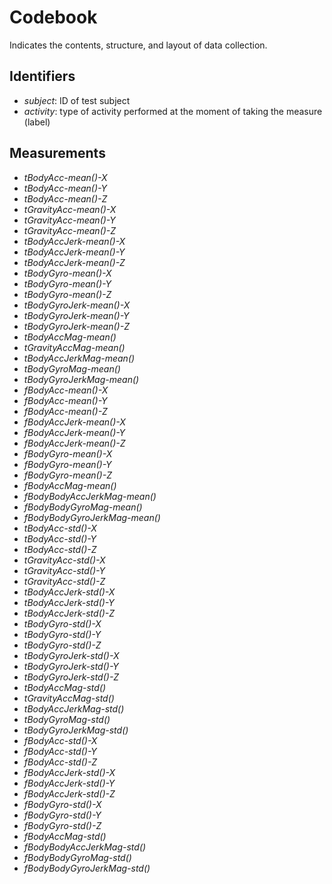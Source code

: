 # Codebook

Indicates the contents, structure, and layout of data collection.

## Identifiers

+ *subject*: ID of test subject
+ *activity*: type of activity performed at the moment of taking the measure (label)

## Measurements

+ *tBodyAcc-mean()-X*
+ *tBodyAcc-mean()-Y*
+ *tBodyAcc-mean()-Z*
+ *tGravityAcc-mean()-X*
+ *tGravityAcc-mean()-Y*
+ *tGravityAcc-mean()-Z*
+ *tBodyAccJerk-mean()-X*
+ *tBodyAccJerk-mean()-Y*
+ *tBodyAccJerk-mean()-Z*
+ *tBodyGyro-mean()-X*
+ *tBodyGyro-mean()-Y*
+ *tBodyGyro-mean()-Z*
+ *tBodyGyroJerk-mean()-X*
+ *tBodyGyroJerk-mean()-Y*
+ *tBodyGyroJerk-mean()-Z*
+ *tBodyAccMag-mean()*
+ *tGravityAccMag-mean()*
+ *tBodyAccJerkMag-mean()*
+ *tBodyGyroMag-mean()*
+ *tBodyGyroJerkMag-mean()*
+ *fBodyAcc-mean()-X*
+ *fBodyAcc-mean()-Y*
+ *fBodyAcc-mean()-Z*
+ *fBodyAccJerk-mean()-X*
+ *fBodyAccJerk-mean()-Y*
+ *fBodyAccJerk-mean()-Z*
+ *fBodyGyro-mean()-X*
+ *fBodyGyro-mean()-Y*
+ *fBodyGyro-mean()-Z*
+ *fBodyAccMag-mean()*
+ *fBodyBodyAccJerkMag-mean()*
+ *fBodyBodyGyroMag-mean()*
+ *fBodyBodyGyroJerkMag-mean()*
+ *tBodyAcc-std()-X*
+ *tBodyAcc-std()-Y*
+ *tBodyAcc-std()-Z*
+ *tGravityAcc-std()-X*
+ *tGravityAcc-std()-Y*
+ *tGravityAcc-std()-Z*
+ *tBodyAccJerk-std()-X*
+ *tBodyAccJerk-std()-Y*
+ *tBodyAccJerk-std()-Z*
+ *tBodyGyro-std()-X*
+ *tBodyGyro-std()-Y*
+ *tBodyGyro-std()-Z*
+ *tBodyGyroJerk-std()-X*
+ *tBodyGyroJerk-std()-Y*
+ *tBodyGyroJerk-std()-Z*
+ *tBodyAccMag-std()*
+ *tGravityAccMag-std()*
+ *tBodyAccJerkMag-std()*
+ *tBodyGyroMag-std()*
+ *tBodyGyroJerkMag-std()*
+ *fBodyAcc-std()-X*
+ *fBodyAcc-std()-Y*
+ *fBodyAcc-std()-Z*
+ *fBodyAccJerk-std()-X*
+ *fBodyAccJerk-std()-Y*
+ *fBodyAccJerk-std()-Z*
+ *fBodyGyro-std()-X*
+ *fBodyGyro-std()-Y*
+ *fBodyGyro-std()-Z*
+ *fBodyAccMag-std()*
+ *fBodyBodyAccJerkMag-std()*
+ *fBodyBodyGyroMag-std()*
+ *fBodyBodyGyroJerkMag-std()*
